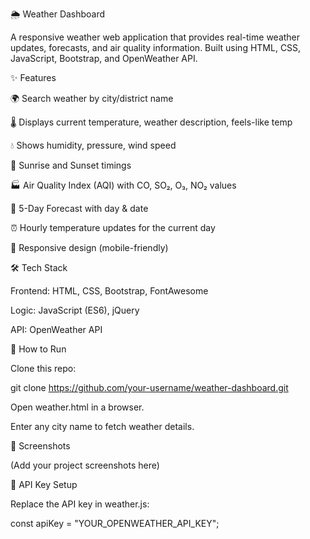 🌦️ Weather Dashboard

A responsive weather web application that provides real-time weather updates, forecasts, and air quality information. Built using HTML, CSS, JavaScript, Bootstrap, and OpenWeather API.

✨ Features

🌍 Search weather by city/district name

🌡️ Displays current temperature, weather description, feels-like temp

💧 Shows humidity, pressure, wind speed

🌅 Sunrise and Sunset timings

🏭 Air Quality Index (AQI) with CO, SO₂, O₃, NO₂ values

📅 5-Day Forecast with day & date

⏰ Hourly temperature updates for the current day

📱 Responsive design (mobile-friendly)

🛠️ Tech Stack

Frontend: HTML, CSS, Bootstrap, FontAwesome

Logic: JavaScript (ES6), jQuery

API: OpenWeather API

🚀 How to Run

Clone this repo:

git clone https://github.com/your-username/weather-dashboard.git


Open weather.html in a browser.

Enter any city name to fetch weather details.

📸 Screenshots

(Add your project screenshots here)

🔑 API Key Setup

Replace the API key in weather.js:

const apiKey = "YOUR_OPENWEATHER_API_KEY";
